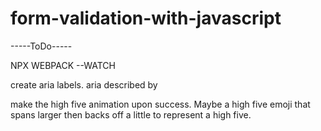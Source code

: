 # form-validation-with-javascript

-----ToDo-----

NPX WEBPACK --WATCH

create aria labels. aria described by

make the high five animation upon success. Maybe a high five emoji that spans larger then backs off a little to represent a high five.
